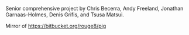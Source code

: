 Senior comprehensive project by Chris Becerra, Andy Freeland, Jonathan Garnaas-Holmes, Denis Grifis, and Tsusa Matsui.

Mirror of <https://bitbucket.org/rouge8/pig>

